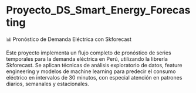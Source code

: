 # Proyecto_DS_Smart_Energy_Forecasting
📊 Pronóstico de Demanda Eléctrica con Skforecast

Este proyecto implementa un flujo completo de pronóstico de series temporales para la demanda eléctrica en Perú, utilizando la librería Skforecast. Se aplican técnicas de análisis exploratorio de datos, feature engineering y modelos de machine learning para predecir el consumo eléctrico en intervalos de 30 minutos, con especial atención en patrones diarios, semanales y estacionales.

